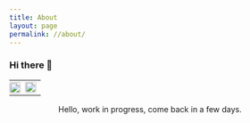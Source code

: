 ```yaml
---
title: About
layout: page
permalink: //about/
---
```

### Hi there 👋

<table style="border:none;">
  <tr>
    <td style="padding:0px;">
      <a href="https://github.com/anuraghazra/github-readme-stats">
        <img style="height:100%; width:100%; display:block; border-radius:3px; margin-left:auto; margin-right:auto;" src="https://github-readme-stats.vercel.app/api?username=Emaleth&count_private=true&include_all_commits=true&show_icons=true&title_color=#e5b083&text_color=#fbf7f3&icon_color=#e5b083&bg_color=#426e5d">
      </a>
    </td>
    <td>
      <a href="https://github.com/anuraghazra/github-readme-stats">
        <img style="height:100%; width:100%; display:block; border-radius:3px; margin-left:auto; margin-right:auto;" src="https://github-readme-stats.vercel.app/api/top-langs/?username=Emaleth&layout=compact&title_color=#e5b083&text_color=#fbf7f3&icon_color=#e5b083&bg_color=#426e5d">
      </a>
    </td>
  </tr>
</table> 

<center>Hello, work in progress, come back in a few days.</center>

